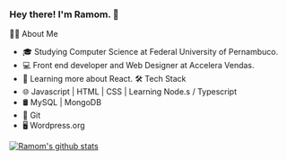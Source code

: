 ### Hey there! I'm Ramom. 👋


👨‍💻  About Me
* 🎓   Studying Computer Science at Federal University of Pernambuco.
* 💻   Front end developer and Web Designer at Accelera Vendas.
* 📘   Learning more about React.
🛠 Tech Stack
* 🌐   Javascript | HTML | CSS | Learning Node.s / Typescript
* 🛢   MySQL | MongoDB 
* 🔧   Git
* 🖥   Wordpress.org

[![Ramom's github stats](https://github-readme-stats.vercel.app/api?username=Ramomjcs&hide=contribs,stars)](https://github.com/Ramomjcs/github-readme-stats)
